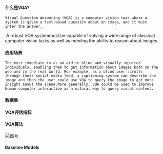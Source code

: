 #### 什么是VQA?

 	Visual Question Answering (VQA) is a computer vision task where a system is given a text-based question about an image, and it must infer the answer.

​	A robust VQA systemmust be capable of solving a wide range of classical computer vision tasks as well as needing the ability to reason about images.

#### 应用场景

 	The most immediate is as an aid to blind and visually impaired individuals, enabling them to get information about images both on the web and in the real world. For example, as a blind user scrolls through their social media feed, a captioning system can describe the image and then the user could use VQA to query the image to get more insight about the scene.More generally, VQA could be used to improve human-computer interaction as a natural way to query visual content.

#### 数据集



#### VQA评估指标

#### VQA算法

![图片](https://cdn.jsdelivr.net/gh/youminglan/Picture@main/img/20210714193906.png)

#### Baseline Models





